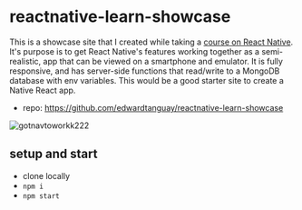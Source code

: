 # reactnative-learn-showcase

This is a showcase site that I created while taking a [course on React Native](https://frontendmasters.com/courses/react-native-v2). It's purpose is to get React Native's features working together as a semi-realistic, app that can be viewed on a smartphone and emulator. It is fully responsive, and has server-side functions that read/write to a MongoDB database with env variables. This would be a good starter site to create a Native React app.

- repo: https://github.com/edwardtanguay/reactnative-learn-showcase

![gotnavtoworkk222](https://github.com/edwardtanguay/reactnative-learn-showcase/assets/446574/f4c866f4-ddf6-46b5-ba1c-3ba57415dcc3)

## setup and start

- clone locally
- `npm i`
- `npm start`
    

